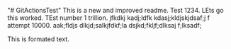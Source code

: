 "# GitActionsTest" 
This is a new and improved readme.
Test 1234. LEts go this worked. TEst number 1 trillion. jfkdkj  kadj;ldfk   kdasj;kldjskjdsaf;j f
attempt 10000. aak;fldjs dlkjd;salkjfdkf;la
dsjkd;fkljf;dlksaj f;lksadf;

This is formated text.
